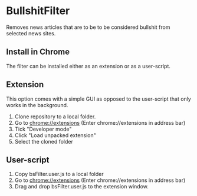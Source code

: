# BullshitFilter

Removes news articles that are to be to be considered bullshit from selected news sites.

## Install in Chrome
The filter can be installed either as an extension or as a user-script.
## Extension
This option comes with a simple GUI as opposed to the user-script that only works in the background.

1. Clone repository to a local folder.
2. Go to [chrome://extensions](chrome://extensions) (Enter chrome://extensions in address bar)
3. Tick "Developer mode"
4. Click "Load unpacked extension"
5. Select the cloned folder

## User-script

1. Copy bsFilter.user.js to a local folder
2. Go to [chrome://extensions](chrome://extensions) (Enter chrome://extensions in address bar)
3. Drag and drop bsFilter.user.js to the extension window.
